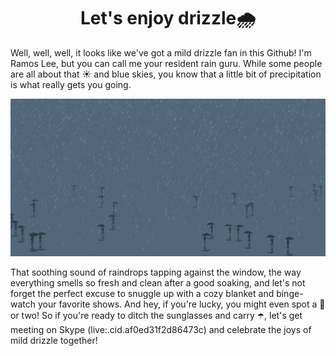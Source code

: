 <h1 align="center">
  Let's enjoy drizzle🌧️
</h1>

Well, well, well, it looks like we've got a mild drizzle fan in this Github! I'm Ramos Lee, but you can call me your resident rain guru. While some people are all about that ☀️ and blue skies, you know that a little bit of precipitation is what really gets you going. 

![Example Image](rainy-season.png)

That soothing sound of raindrops tapping against the window, the way everything smells so fresh and clean after a good soaking, and let's not forget the perfect excuse to snuggle up with a cozy blanket and binge-watch your favorite shows. And hey, if you're lucky, you might even spot a 🌈 or two! So if you're ready to ditch the sunglasses and carry ☂️, let's get meeting on Skype (live:.cid.af0ed31f2d86473c) and celebrate the joys of mild drizzle together!
